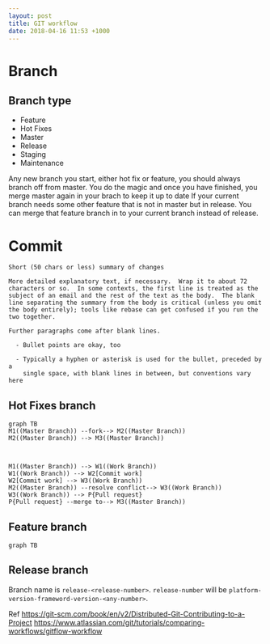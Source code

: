 ```yaml
---
layout: post
title: GIT workflow
date: 2018-04-16 11:53 +1000
---
```



# Branch
## Branch type
 - Feature
 - Hot Fixes
 - Master
 - Release
 - Staging
 - Maintenance

Any new branch you start, either hot fix or feature, you should always branch off from master.
You do the magic and once you have finished, you merge master again in your brach to keep it up to date
If your current branch needs some other feature that is not in master but in release. You can merge that feature branch in to your current branch instead of release.


# Commit
```
Short (50 chars or less) summary of changes

More detailed explanatory text, if necessary.  Wrap it to about 72
characters or so.  In some contexts, the first line is treated as the
subject of an email and the rest of the text as the body.  The blank
line separating the summary from the body is critical (unless you omit
the body entirely); tools like rebase can get confused if you run the
two together.

Further paragraphs come after blank lines.

  - Bullet points are okay, too

  - Typically a hyphen or asterisk is used for the bullet, preceded by a
    single space, with blank lines in between, but conventions vary here

```

## Hot Fixes branch
```mermaid
graph TB
M1((Master Branch)) --fork--> M2((Master Branch))
M2((Master Branch)) --> M3((Master Branch))



M1((Master Branch)) --> W1((Work Branch))
W1((Work Branch)) --> W2[Commit work]
W2[Commit work] --> W3((Work Branch))
M2((Master Branch)) --resolve conflict--> W3((Work Branch))
W3((Work Branch)) --> P{Pull request}
P{Pull request} --merge to--> M3((Master Branch))
```


## Feature branch
```mermaid
graph TB

```


## Release branch

Branch name is `release-<release-number>`. `release-number` will be `platform-version-frameword-version-<any-number>`. 
	







Ref 
https://git-scm.com/book/en/v2/Distributed-Git-Contributing-to-a-Project
https://www.atlassian.com/git/tutorials/comparing-workflows/gitflow-workflow
